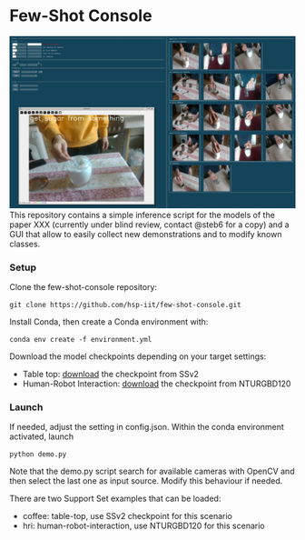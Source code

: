 # Few-Shot Console
![The GUI](fsc.jpg)
This repository contains a simple inference script for the models of the paper XXX (currently under blind review, contact @steb6 for a copy) and a GUI that allow to easily collect new demonstrations and to modify known classes.

### Setup
Clone the few-shot-console repository:
```
git clone https://github.com/hsp-iit/few-shot-console.git
```
Install Conda, then create a Conda environment with:
```
conda env create -f environment.yml
```

Download the model checkpoints depending on your target settings:
- Table top:  [download](https://drive.google.com/file/d/13KeWsoa3RGRkX-QaKbQNm6EV8APFYICc/view?usp=sharing) the checkpoint from SSv2
- Human-Robot Interaction: [download](https://drive.google.com/file/d/1D1Jrw1Y47gEICavN0lj8ggQ82uzMTtjq/view?usp=sharing) the checkpoint from NTURGBD120

### Launch
If needed, adjust the setting in config.json.
Within the conda environment activated, launch
```
python demo.py
```
Note that the demo.py script search for available cameras with OpenCV and then select the last one as input source.
Modify this behaviour if needed.

There are two Support Set examples that can be loaded:
- coffee: table-top, use SSv2 checkpoint for this scenario
- hri: human-robot-interaction, use NTURGBD120 for this scenario